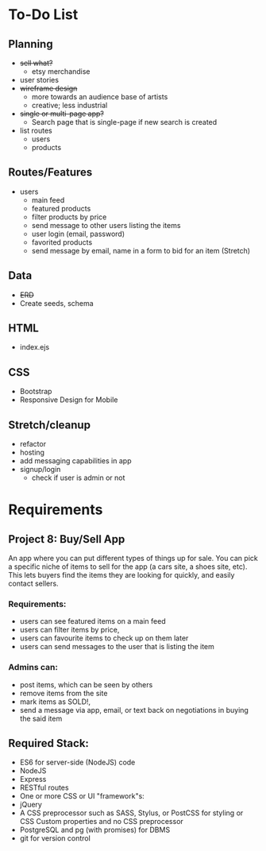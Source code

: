 # To-Do List

## Planning

* ~~sell what?~~
  - etsy merchandise
* user stories
* ~~wireframe design~~
  - more towards an audience base of artists
  - creative; less industrial
* ~~single or multi-page app?~~
  - Search page that is single-page if new search is created
* list routes
  - users
  - products



## Routes/Features
  * users 
    * main feed
    * featured products
    * filter products by price
    * send message to other users listing the items
    * user login (email, password)
    * favorited products
    * send message by email, name in a form to bid for an item (Stretch)

## Data
* ~~ERD~~
* Create seeds, schema

## HTML
* index.ejs

## CSS
* Bootstrap
* Responsive Design for Mobile

## Stretch/cleanup
* refactor
* hosting
* add messaging capabilities in app
* signup/login
  * check if user is admin or not

# Requirements

## Project 8: Buy/Sell App

An app where you can put different types of things up for sale. You can pick a specific niche of items to sell for the app (a cars site, a shoes site, etc). This lets buyers find the items they are looking for quickly, and easily contact sellers.

### Requirements:
* users can see featured items on a main feed
* users can filter items by price,
* users can favourite items to check up on them later
* users can send messages to the user that is listing the item

### Admins can:

* post items, which can be seen by others
* remove items from the site
* mark items as SOLD!,
* send a message via app, email, or text back on negotiations in buying the said item

## Required Stack:

* ES6 for server-side (NodeJS) code
* NodeJS
* Express
* RESTful routes
* One or more CSS or UI "framework"s:
* jQuery
* A CSS preprocessor such as SASS, Stylus, or PostCSS for styling or CSS Custom properties and no CSS preprocessor
* PostgreSQL and pg (with promises) for DBMS
* git for version control
